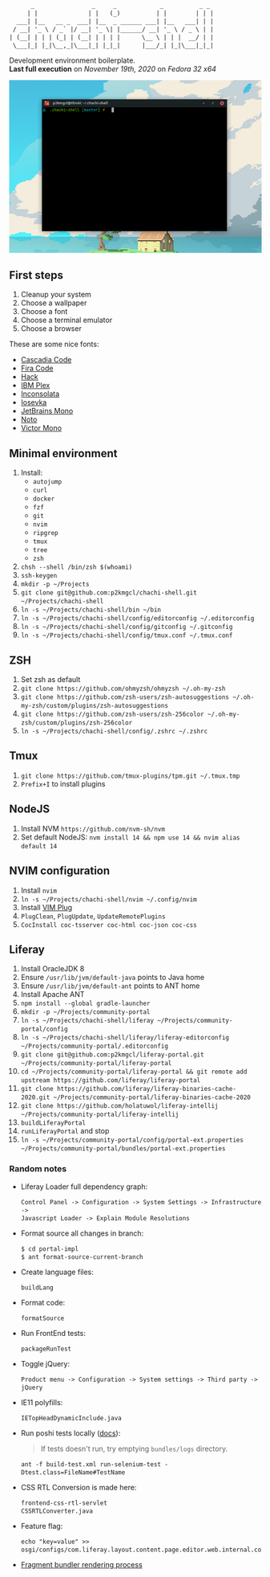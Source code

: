 ```
      _                _     _            _          _ _
     | |              | |   (_)          | |        | | |
  ___| |__   __ _  ___| |__  _ ______ ___| |__   ___| | |
 / __| '_ \ / _` |/ __| '_ \| |______/ __| '_ \ / _ \ | |
| (__| | | | (_| | (__| | | | |      \__ \ | | |  __/ | |
 \___|_| |_|\__,_|\___|_| |_|_|      |___/_| |_|\___|_|_|
```

Development environment boilerplate.<br>
**Last full execution** on _November 19th, 2020_ on _Fedora 32 x64_

![Terminal screenshot](https://raw.githubusercontent.com/p2kmgcl/chachi-shell/master/preview.png)

## First steps

1. Cleanup your system
1. Choose a wallpaper
1. Choose a font
1. Choose a terminal emulator
1. Choose a browser

These are some nice fonts:

- [Cascadia Code](https://github.com/microsoft/cascadia-code)
- [Fira Code](https://github.com/tonsky/FiraCode)
- [Hack](https://sourcefoundry.org/hack/)
- [IBM Plex](https://www.ibm.com/plex/)
- [Inconsolata](https://github.com/googlefonts/Inconsolata)
- [Iosevka](https://typeof.net/Iosevka/)
- [JetBrains Mono](https://www.jetbrains.com/lp/mono/)
- [Noto](https://www.google.com/get/noto/)
- [Victor Mono](https://rubjo.github.io/victor-mono/)

## Minimal environment

1. Install:
   - `autojump`
   - `curl`
   - `docker`
   - `fzf`
   - `git`
   - `nvim`
   - `ripgrep`
   - `tmux`
   - `tree`
   - `zsh`
1. `chsh --shell /bin/zsh $(whoami)`
1. `ssh-keygen`
1. `mkdir -p ~/Projects`
1. `git clone git@github.com:p2kmgcl/chachi-shell.git ~/Projects/chachi-shell`
1. `ln -s ~/Projects/chachi-shell/bin ~/bin`
1. `ln -s ~/Projects/chachi-shell/config/editorconfig ~/.editorconfig`
1. `ln -s ~/Projects/chachi-shell/config/gitconfig ~/.gitconfig`
1. `ln -s ~/Projects/chachi-shell/config/tmux.conf ~/.tmux.conf`

## ZSH

1. Set zsh as default
1. `git clone https://github.com/ohmyzsh/ohmyzsh ~/.oh-my-zsh`
1. `git clone https://github.com/zsh-users/zsh-autosuggestions ~/.oh-my-zsh/custom/plugins/zsh-autosuggestions`
1. `git clone https://github.com/zsh-users/zsh-256color ~/.oh-my-zsh/custom/plugins/zsh-256color`
1. `ln -s ~/Projects/chachi-shell/config/.zshrc ~/.zshrc`

## Tmux

1. `git clone https://github.com/tmux-plugins/tpm.git ~/.tmux.tmp`
1. `Prefix+I` to install plugins

## NodeJS

1. Install NVM `https://github.com/nvm-sh/nvm`
1. Set default NodeJS: `nvm install 14 && npm use 14 && nvim alias default 14`

## NVIM configuration

1. Install `nvim`
1. `ln -s ~/Projects/chachi-shell/nvim ~/.config/nvim`
1. Install [VIM Plug](https://github.com/junegunn/vim-plug)
1. `PlugClean`, `PlugUpdate`, `UpdateRemotePlugins`
1. `CocInstall coc-tsserver coc-html coc-json coc-css`

## Liferay

1. Install OracleJDK 8
1. Ensure `/usr/lib/jvm/default-java` points to Java home
1. Ensure `/usr/lib/jvm/default-ant` points to ANT home
1. Install Apache ANT
1. `npm install --global gradle-launcher`
1. `mkdir -p ~/Projects/community-portal`
1. `ln -s ~/Projects/chachi-shell/liferay ~/Projects/community-portal/config`
1. `ln -s ~/Projects/chachi-shell/liferay/liferay-editorconfig ~/Projects/community-portal/.editorconfig`
1. `git clone git@github.com:p2kmgcl/liferay-portal.git ~/Projects/community-portal/liferay-portal`
1. `cd ~/Projects/community-portal/liferay-portal && git remote add upstream https://github.com/liferay/liferay-portal`
1. `git clone https://github.com/liferay/liferay-binaries-cache-2020.git ~/Projects/community-portal/liferay-binaries-cache-2020`
1. `git clone https://github.com/holatuwol/liferay-intellij ~/Projects/community-portal/liferay-intellij`
1. `buildLiferayPortal`
1. `runLiferayPortal` and stop
1. `ln -s ~/Projects/community-portal/config/portal-ext.properties ~/Projects/community-portal/bundles/portal-ext.properties`

### Random notes

- Liferay Loader full dependency graph:
  ```
  Control Panel -> Configuration -> System Settings -> Infrastructure ->
  Javascript Loader -> Explain Module Resolutions
  ```
- Format source all changes in branch:
  ```
  $ cd portal-impl
  $ ant format-source-current-branch
  ```
- Create language files:
  ```
  buildLang
  ```
- Format code:
  ```
  formatSource
  ```
- Run FrontEnd tests:
  ```
  packageRunTest
  ```
- Toggle jQuery:
  ```
  Product menu -> Configuration -> System settings -> Third party -> jQuery
  ```
- IE11 polyfills:
  ```
  IETopHeadDynamicInclude.java
  ```
- Run poshi tests locally ([docs](https://liferay-learn-poshi.readthedocs.io/en/latest/intro/liferay-functional-testing.html)):

  > If tests doesn't run, try emptying `bundles/logs` directory.

  ```
  ant -f build-test.xml run-selenium-test -Dtest.class=FileName#TestName
  ```

- CSS RTL Conversion is made here:
  ```
  frontend-css-rtl-servlet
  CSSRTLConverter.java
  ```
- Feature flag:
  ```
  echo "key=value" >> osgi/configs/com.liferay.layout.content.page.editor.web.internal.configuration.FFLayoutContentPageEditorConfiguration.config
  ```
- [Fragment bundler rendering process](https://github.com/liferay/liferay-portal/blob/16072c46daa174cf23c143e456d829f183c95424/modules/apps/fragment/fragment-renderer-react-impl/src/main/java/com/liferay/fragment/renderer/react/internal/model/listener/FragmentEntryLinkModelListener.java#L135-L143)
